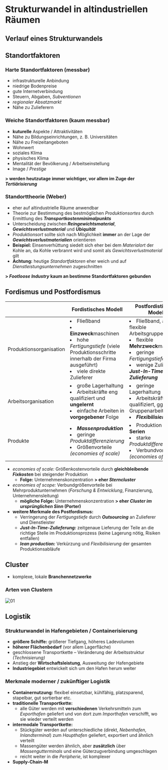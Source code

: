 # Strukturwandel in altindustriellen Räumen

## Verlauf eines Strukturwandels

## Standortfaktoren

### Harte Standortfaktoren (messbar)
- infrastrukturelle Anbindung
- niedrige Bodenpreise
- gute Internetverbindung
- Steuern, Abgaben, *Subventionen*
- *regionaler Absatzmarkt*
- Nähe zu Zulieferern

### Weiche Standortfaktoren (kaum messbar)
- **kuturelle** Aspekte / Attraktivitäten
- Nähe zu Bildungseinrichtungen, z. B. Universitäten
- Nähe zu Freizeitangeboten
- Wohnwert
- soziales Klima
- physisches Klima
- Mentalität der Bevölkerung / Arbeitseinstellung
- Image / *Prestige*

**> werden heutzutage immer wichtiger, vor allem im Zuge der *Tertiärisierung***

### Standorttheorie (Weber)
- eher auf altindustrielle Räume anwendbar
- Theorie zur Bestimmung des bestmöglichen *Produktionsortes* durch Ermittlung des ***Transportkostenminimalpunkts***
- Unterscheidung zwischen ***Reingewichtsmaterial***, ***Gewichtsverlustmaterial*** und ***Ubiquität***
- *Produktionsort* sollte sich nach Möglichkeit **immer** an der Lage der ***Gewichtsverlustmaterialien*** orientieren
- **Beispiel:** Einsenverhüttung siedelt sich eher bei dem *Materialort* der Kohle an, da Kohle verbrannt wird und somit als *Gewichtsverlustmaterial* gilt
- **Achtung:** heutige *Standortfaktoren* eher weich und auf *Dienstleistungsunternehmen* zugeschnitten

**> *Footloose Industry* kaum an bestimme Standortfaktoren gebunden**

## Fordismus und Postfordismus

| &nbsp; | Fordistisches Modell | Postfordistisches Modell |
| --- | --- | --- |
| Produktionsorganisation | <li>Fließband</li><li>**Einzweck**maschinen</li><li>hohe *Fertigungstiefe* (viele Produktionsschritte innerhalb der Firma ausgeführt)</li><li>viele direkte Zulieferer</li> | <li>Fließband, aber flexible Arbeitsgruppen</li><li>flexible **Mehrzweck**maschinen</li><li>geringe *Fertigungstiefe*</li><li>wenige Zulieferer, ***Just-In-Time-Zulieferung***</li> |
| Arbeitsorganisation | <li>große Lagerhaltung</li><li>Arbeitskräfte eng qualifiziert und **ungelernt**</li><li>einfache Arbeiten in **vorgegebener** Folge</li> | <li>geringe Lagerhaltung</li><li>Arbeitskräfte höher qualifiziert, ggf. Gruppenarbeit</li><li>***Flexibilisierung***</li> |
| Produkte | <li>***Massenproduktion***</li><li>geringe *Produktdifferenzierung*</li><li>Größenvorteile *(economies of scale)*</li> | <li>Produktion **kleiner Serien**</li><li>starke *Produktdifferenzierung*</li><li>Verbundvorteile *(economies of scope)*</li> |

- *economies of scale:* Größenkostenvorteile durch **gleichbleibende *Fixkosten*** bei steigender Produktion
	- **Folge:** Unternehmenskonzentration **> eher *Sterncluster***
- *economies of scope:* Verbundgrößenvorteile bei Mehrproduktunternehmen (*Forschung & Entwicklung*, Finanzierung, Unternehmensleitung)
	- **mögliche Folge:** Unternehmenskonzentration **> eher *Cluster im ursprünglichen Sinn* (Porter)**
- **weitere Merkmale des Postfordismus:**
	- Verringerung der *Fertigungstiefe* durch ***Outsourcing*** an Zulieferer und Dienstleister
	- ***Just-In-Time-Zulieferung:*** zeitgenaue Lieferung der Teile an die richtige Stelle im Produktionsprozess (keine Lagerung nötig, Risiken entfallen)
	- ***lean production:*** Verkürzung und *Flexibilisierung* der gesamten Produktionsabläufe

## Cluster

- komplexe, lokale **Branchennetzwerke**

### Arten von Clustern
![01](https://i.imgur.com/mGEVdRy.png)


## Logistik

### Strukturwandel in Hafengebieten / Containerisierung
 - **größere Schiffe:** größerer Tiefgang, höheres Ladevolumen
 - **höherer Flächenbedarf** (vor allem Lagerfläche)
 - geschlossene Transportkette – Veränderung der Arbeitsstruktur *(Technisierung)*
 - Anstieg der **Wirtschaftsleistung**, Ausweitung der Hafengebiete
- **Industriegebiet** entwickelt sich um den Hafen herum weiter

### Merkmale moderner / zukünftiger Logistik
- **Containernutzung:** flexibel einsetzbar, kühlfähig, platzsparend, stapelbar, gut sortierbar etc.
- **traditionelle Transportkette:**
	- alle Güter werden mit **verschiedenen** Verkehrsmitteln zum *Exporthafen* geliefert und von dort zum *Importhafen* verschifft, wo sie wieder verteilt werden
- **intermodale Transportkette:**
	- Stückgüter werden auf unterschiedliche (direkt, *Nebenhafen*, *Inlandterminal*) zum *Haupthafen* geliefert, exportiert und ähnlich verteilt
	- Massengüter werden ähnlich, aber **zusätzlich** über *Massengutterminals* und eine Güterzugverbindung umgeschlagen
	- reicht weiter in die *Peripherie*, ist komplexer
- **Supply-Chain-M**
<!--stackedit_data:
eyJoaXN0b3J5IjpbNDE0MzQ4ODc2LDEyMzYxMDQzMTAsLTE0OD
A0Njk5MzAsMjcwNzU4NjcyLDYyNTgzNDE0MywtMjE0NjE3MjQ5
MCwtMzUxMzM5NTU1LC0xMTY5NDIyNzE2LC0xNjkzMTUwNTk0LC
0xODYzMzE1MTUsMTU5OTUwMDAxLC0xNjk0NjY5NDg3XX0=
-->